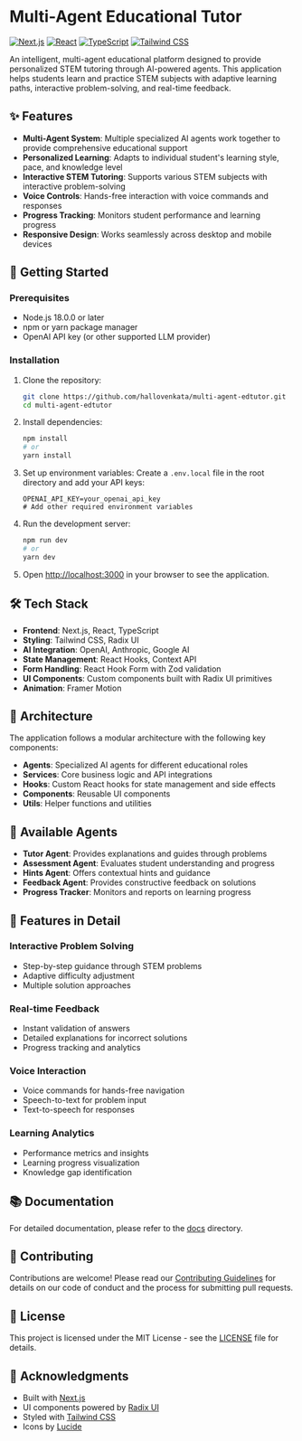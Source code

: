 # Multi-Agent Educational Tutor

[![Next.js](https://img.shields.io/badge/Next.js-000000?style=for-the-badge&logo=nextdotjs&logoColor=white)](https://nextjs.org/)
[![React](https://img.shields.io/badge/React-20232A?style=for-the-badge&logo=react&logoColor=61DAFB)](https://reactjs.org/)
[![TypeScript](https://img.shields.io/badge/TypeScript-007ACC?style=for-the-badge&logo=typescript&logoColor=white)](https://www.typescriptlang.org/)
[![Tailwind CSS](https://img.shields.io/badge/Tailwind_CSS-38B2AC?style=for-the-badge&logo=tailwind-css&logoColor=white)](https://tailwindcss.com/)

An intelligent, multi-agent educational platform designed to provide personalized STEM tutoring through AI-powered agents. This application helps students learn and practice STEM subjects with adaptive learning paths, interactive problem-solving, and real-time feedback.

## ✨ Features

- **Multi-Agent System**: Multiple specialized AI agents work together to provide comprehensive educational support
- **Personalized Learning**: Adapts to individual student's learning style, pace, and knowledge level
- **Interactive STEM Tutoring**: Supports various STEM subjects with interactive problem-solving
- **Voice Controls**: Hands-free interaction with voice commands and responses
- **Progress Tracking**: Monitors student performance and learning progress
- **Responsive Design**: Works seamlessly across desktop and mobile devices

## 🚀 Getting Started

### Prerequisites

- Node.js 18.0.0 or later
- npm or yarn package manager
- OpenAI API key (or other supported LLM provider)

### Installation

1. Clone the repository:
   ```bash
   git clone https://github.com/hallovenkata/multi-agent-edtutor.git
   cd multi-agent-edtutor
   ```

2. Install dependencies:
   ```bash
   npm install
   # or
   yarn install
   ```

3. Set up environment variables:
   Create a `.env.local` file in the root directory and add your API keys:
   ```
   OPENAI_API_KEY=your_openai_api_key
   # Add other required environment variables
   ```

4. Run the development server:
   ```bash
   npm run dev
   # or
   yarn dev
   ```

5. Open [http://localhost:3000](http://localhost:3000) in your browser to see the application.

## 🛠️ Tech Stack

- **Frontend**: Next.js, React, TypeScript
- **Styling**: Tailwind CSS, Radix UI
- **AI Integration**: OpenAI, Anthropic, Google AI
- **State Management**: React Hooks, Context API
- **Form Handling**: React Hook Form with Zod validation
- **UI Components**: Custom components built with Radix UI primitives
- **Animation**: Framer Motion

## 🧠 Architecture

The application follows a modular architecture with the following key components:

- **Agents**: Specialized AI agents for different educational roles
- **Services**: Core business logic and API integrations
- **Hooks**: Custom React hooks for state management and side effects
- **Components**: Reusable UI components
- **Utils**: Helper functions and utilities

## 🤖 Available Agents

- **Tutor Agent**: Provides explanations and guides through problems
- **Assessment Agent**: Evaluates student understanding and progress
- **Hints Agent**: Offers contextual hints and guidance
- **Feedback Agent**: Provides constructive feedback on solutions
- **Progress Tracker**: Monitors and reports on learning progress

## 🌟 Features in Detail

### Interactive Problem Solving
- Step-by-step guidance through STEM problems
- Adaptive difficulty adjustment
- Multiple solution approaches

### Real-time Feedback
- Instant validation of answers
- Detailed explanations for incorrect solutions
- Progress tracking and analytics

### Voice Interaction
- Voice commands for hands-free navigation
- Speech-to-text for problem input
- Text-to-speech for responses

### Learning Analytics
- Performance metrics and insights
- Learning progress visualization
- Knowledge gap identification

## 📚 Documentation

For detailed documentation, please refer to the [docs](/docs) directory.

## 🤝 Contributing

Contributions are welcome! Please read our [Contributing Guidelines](CONTRIBUTING.md) for details on our code of conduct and the process for submitting pull requests.

## 📄 License

This project is licensed under the MIT License - see the [LICENSE](LICENSE) file for details.

## 🙏 Acknowledgments

- Built with [Next.js](https://nextjs.org/)
- UI components powered by [Radix UI](https://www.radix-ui.com/)
- Styled with [Tailwind CSS](https://tailwindcss.com/)
- Icons by [Lucide](https://lucide.dev/)